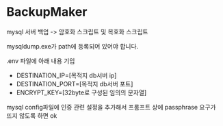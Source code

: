 # BackupMaker
mysql 서버 백업 -> 암호화 스크립트 및 복호화 스크립트


mysqldump.exe가 path에 등록되어 있어야 합니다.

.env 파일에 아래 내용 기입
- DESTINATION_IP=[목적지 db서버 ip]
- DESTINATION_PORT=[목적지 db서버 포트]
- ENCRYPT_KEY=[32byte로 구성된 임의의 문자열]

mysql config파일에 인증 관련 설정을 추가해서 프롬프트 상에 passphrase 요구가 뜨지 않도록 하면 ok
